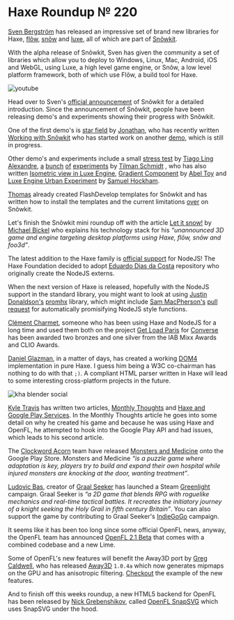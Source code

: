 [_template]: ../templates/roundup.html
[date]: / "2014-10-08 14:07:00"
[modified]: / "2014-10-08 16:40:00"
[published]: / "2014-10-08 16:40:00"
[“”]: a ""
# Haxe Roundup № 220

[Sven Bergström][tw1] has released an impressive set of brand new libraries for Haxe,
[flõw], [snõw] and [luxe], all of which are part of [Snõwkit].

With the alpha release of Snõwkit, Sven has given the community a set of libraries
which allow you to deploy to Windows, Linux, Mac, Android, iOS and WebGL, using Luxe,
a high level game engine, or Snõw, a low level platform framework, both of which use
Flõw, a build tool for Haxe.

![youtube](3w5HXYp1zlw)

Head over to Sven's [official announcement][l1] of Snõwkit for a detailed introduction. 
Since the announcement of Snõwkit, people have been releasing demo's and experiments 
showing their progress with Snõwkit.

One of the first demo's is [star field] by [Jonathan][tw2], who has recently written
[Working with Snõwkit][l2] who has started work on another [demo][l3], which is 
still in progress.

Other demo's and experiments include a small [stress test][l4] by [Tiago Ling 
Alexandre][tw3], [a][l8] [bunch][l5] [of][l6] [experiments][l7] by [Tilman Schmidt][tw4]
, who has also written [Isometric view in Luxe Engine][l9], [Gradient Component][l10]
by [Abel Toy][tw5] and [Luxe Engine Urban Experiment][l11] by [Samuel Hockham][tw6].

[Thomas][tw8] already created FlashDevelop templates for Snõwkit and has 
written how to install the templates and the current limitations [over][l13]
on Snõwkit.

Let's finish the Snõwkit mini roundup off with the article [Let it snow!][l12] by
[Michael Bickel][tw7] who explains his technology stack for his _“unannounced 3D 
game and engine targeting desktop platforms using Haxe, flõw, snõw and foo3d”_.

The latest addition to the Haxe family is [official support][l14] for NodeJS! The
Haxe Foundation decided to adopt [Eduardo Dias da Costa][tw9] repository who 
originally create the NodeJS externs.

When the next version of Haxe is released, hopefully with the NodeJS support in
the standard library, you might want to look at using [Justin Donaldson's][tw10]
[promhx] library, which might include [Sam MacPherson's][tw11] [pull request][l15]
for automatically promisifying NodeJS style functions.

[Clément Charmet][tw12], someone who has been using Haxe and NodeJS for a long time
and used them both on the project [Get Load Paris][l16] for [Converse][tw13] has 
been awarded two bronzes and one silver from the IAB Mixx Awards and CLIO Awards.

[Daniel Glazman][tw19], in a matter of days, has created a working [DOM4] implementation
in pure Haxe. I guess him being a W3C co-chairman has nothing to do with that `;)`. A
compliant HTML parser written in Haxe will lead to some interesting cross-platform
projects in the future.

![kha blender social](/img/220/kha.png "Lubos Lenco Kha and Blender integration")

[Kyle Travis][tw14] has written two articles, [Monthly Thoughts][l17] and [Haxe and
Google Play Services][l18]. In the Monthly Thoughts article he goes into some detail
on why he created his game and because he was using Haxe and OpenFL, he attempted to
hook into the Google Play API and had issues, which leads to his second article.

The [Clockword Acorn][tw17] team have released [Monsters and Medicine][l19] onto
the Google Play Store. Monsters and Medicine _“is a puzzle game where adaptation 
is key, players try to build and expand their own hospital while injured 
monsters are knocking at the door, wanting treatment”_.

[Ludovic Bas][tw18], creator of [Graal Seeker] has launched a Steam [Greenlight]
campaign. Graal Seeker is _“a 2D game that blends RPG with roguelike mechanics
and real-time tactical battles. It recreates the initiatory journey of a knight 
seeking the Holy Grail in fifth century Britain”_. You can also support the game
by contributing to Graal Seeker's [IndieGoGo] campaign.

It seems like it has been too long since some official OpenFL news, anyway, the OpenFL
team has announced [OpenFL 2.1 Beta][openfl] that comes with a combined codebase and
a new Lime.

Some of OpenFL's new features will benefit the Away3D port by [Greg Caldwell][tw15],
who has released [Away3D] `1.0.4a` which now generates mipmaps on the GPU and has
anisotropic filtering. [Checkout] the example of the new features.

And to finish off this weeks roundup, a new HTML5 backend for OpenFL has been released
by [Nick Grebenshikov][tw16], called [OpenFL SnapSVG] which uses SnapSVG under 
the hood.

[tw1]: https://twitter.com/___discovery "@___discovery on Twitter"
[tw2]: https://twitter.com/jonathanhirz "@jonathanhirz on Twitter"
[tw3]: https://twitter.com/TiagoLing "@TiagoLing on Twitter"
[tw4]: https://twitter.com/KeyMaster_ "@KeyMaster_ on Twitter"
[tw5]: https://twitter.com/Abel_Toy "@Abel_Toy on Twitter"
[tw6]: https://twitter.com/shockham "@shockham on Twitter"
[tw7]: https://twitter.com/dazKind "@dazKind on Twitter"
[tw8]: https://twitter.com/Chman "@Chman on Twitter"
[tw9]: https://twitter.com/EduardoDias "@EduardoDias on Twitter"
[tw10]: https://twitter.com/omgjjd "@omgjjd on Twitter"
[tw11]: https://twitter.com/sgmacpherson "@sgmacpherson on Twitter"
[tw12]: https://twitter.com/clemenchar "@clemenchar on Twitter"
[tw13]: https://twitter.com/Converse "@Converse on Twitter"
[tw14]: https://twitter.com/kmakai "@kmakai on Twitter"
[tw15]: https://twitter.com/Greg209 "@Greg209 on Twitter"
[tw16]: https://twitter.com/grebenshikov_n "@grebenshikov_n on Twitter"
[tw17]: https://twitter.com/ClockworkAcorn "@ClockworkAcorn on Twitter"
[tw18]: https://twitter.com/loudoweb "@loudoweb on Twitter"
[tw19]: https://twitter.com/glazou "@glazou on Twitter"
	
[snõwkit]: http://snowkit.org/2014/09/20/about-snowkit/ "About Snõwkit"
[flõw]: http://underscorediscovery.github.io/flow/ "Flõw build tool"
[snõw]: http://underscorediscovery.github.io/snow/ "Snõw low level library"
[luxe]: http://luxeengine.com/ "Luxe game engine"
[promhx]: https://github.com/jdonaldson/promhx "promhx on GitHub"
[dom4]: https://groups.google.com/forum/#!msg/haxelang/qhNidBZdS-c/nYVbrve8MQgJ "Haxe DOM4 Implementation"
[star field]: http://jonathanhirz.com/luxe/starField/ "Snõwkit Star Field Demo"
[openfl]: http://www.openfl.org/blog/2014/10/04/openfl-2-1-beta/ "OpenFL 2.1 Beta"
[away3d]: http://away3d.github.io/away3d-examples-openfl/ "Away3D OpenFL Port"
[checkout]: http://away3d.github.io/away3d-examples-openfl/html5/Basic_MipMapping/ "Away3D Mip Mapping example"
[openfl snapsvg]: http://ngrebenshikov.github.io/openfl-snapsvg/ "OpenFL-SnapSVG on GitHub"
[graal seeker]: http://www.graalseeker.com/ "Graal Seeker"
[greenlight]: http://steamcommunity.com/sharedfiles/filedetails/?id=317766196 "Graal Seeker Steam Greenlight Campaign"
[indiegogo]: https://www.indiegogo.com/projects/graal-seeker "Graal Seeker on IndieGoGo"
	
[l1]: http://notes.underscorediscovery.com/announcing-snowkit/ "Annoucing Snõwkit"
[l2]: http://blog.jonathanhirz.com/post/99410083390/i-have-been-working-lately-with-snowkit-luxe "Working with Snõwkit"
[l3]: http://jonathanhirz.com/luxe/nathanMusic/ "Snõwkit Music"
[l4]: https://dl.dropboxusercontent.com/u/18504814/luxeTest/index.html "Luxe Engine Stress Test"
[l5]: https://twitter.com/KeyMaster_/status/519500897488228352 "Luxe Engine Shockwave 1"
[l6]: https://twitter.com/KeyMaster_/status/519413175520088065 "Luxe Engine Shockwave 2"
[l7]: https://twitter.com/KeyMaster_/status/519241898486411264 "Luxe Engine Tile Shifting"
[l8]: https://twitter.com/KeyMaster_/status/519064652391927808 "Luxe Engine Shockwave 3"
[l9]: http://keymasternotes.tumblr.com/post/99223867580/isometric-view-in-luxe "Isometric view in Luxe Engine"
[l10]: https://snowkit.org/2014/10/04/gradient-component/ "Gradient Component on Snõwkit"
[l11]: http://snowkit.org/2014/10/03/luxe-and-3d/ "Luxe Engine Urban Experiment on Snõwkit"
[l12]: http://snowkit.org/2014/09/26/let-it-snow/ "Let it snow! on Snõwkit"
[l13]: http://snowkit.org/2014/10/03/new-flashdevelop-templates/ "FlashDevelop Templates for Snõwkit"
[l14]: https://github.com/HaxeFoundation/hxnodejs "Official NodeJS Support for Haxe"
[l15]: https://github.com/jdonaldson/promhx/pull/36 "Added automatic promisification of NodeJS style functions"
[l16]: http://www.getloudparis.com/tuto "Get Loud Paris"
[l17]: https://www.kylemtravis.com/blog/monthly-thoughts/ "Monthly Thoughts"
[l18]: https://www.kylemtravis.com/blog/play-haxe/ "Haxe and Google Play Services"
[l19]: http://clockworkacorn.com/games/monsters-and-medicine/ "Monsters and Medicine by Clockwork Acorn"